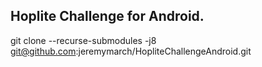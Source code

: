 ## Hoplite Challenge for Android.

git clone --recurse-submodules -j8 git@github.com:jeremymarch/HopliteChallengeAndroid.git
